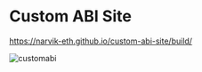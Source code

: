 # Custom ABI Site

https://narvik-eth.github.io/custom-abi-site/build/

![customabi](https://user-images.githubusercontent.com/93658609/151620581-1fd2dca0-e23e-42da-8a8f-5fcd92e17a29.gif)
